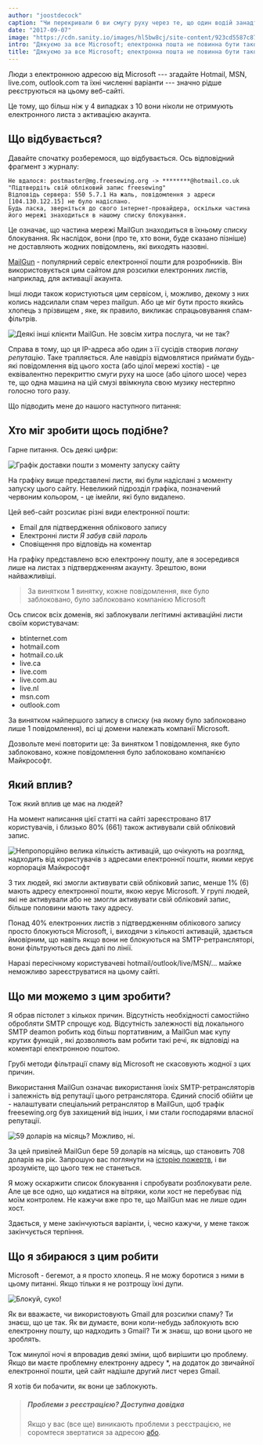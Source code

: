 ```yaml
---
author: "joostdecock"
caption: "Чи перекривали б ви смугу руху через те, що один водій занадто голосно вмикає музику?"
date: "2017-09-07"
image: "https://cdn.sanity.io/images/hl5bw8cj/site-content/923cd5587c873d2662df4a804f75f8f32b5673ca-1920x1281.jpg"
intro: "Дякуємо за все Microsoft; електронна пошта не повинна бути такою складною"
title: "Дякуємо за все Microsoft; електронна пошта не повинна бути такою складною"
---
```


Люди з електронною адресою від Microsoft --- згадайте Hotmail, MSN, live.com, outlook.com та їхні численні варіанти --- значно рідше реєструються на цьому веб-сайті.

Це тому, що більш ніж у 4 випадках з 10 вони ніколи не отримують електронного листа з активацією акаунта.

## Що відбувається?

Давайте спочатку розберемося, що відбувається. Ось відповідний фрагмент з журналу:

````
Не вдалося: postmaster@mg.freesewing.org -> ********@hotmail.co.uk "Підтвердіть свій обліковий запис freesewing" 
Відповідь сервера: 550 5.7.1 На жаль, повідомлення з адреси [104.130.122.15] не було надіслано. 
Будь ласка, зверніться до свого інтернет-провайдера, оскільки частина його мережі знаходиться в нашому списку блокування. 
````

Це означає, що частина мережі MailGun знаходиться в їхньому списку блокування. Як наслідок, вони (про те, хто вони, буде сказано пізніше) не доставляють жодних повідомлень, які виходять назовні.

[MailGun](https://www.mailgun.com/) - популярний сервіс електронної пошти для розробників. Він використовується цим сайтом для розсилки електронних листів, наприклад, для активації акаунта.

Інші люди також користуються цим сервісом, і, можливо, декому з них колись надсилали спам через mailgun. Або це міг бути просто якийсь хлопець з прізвищем , яке, як правило, викликає спрацьовування спам-фільтрів.

![Деякі інші клієнти MailGun. Не зовсім хитра послуга, чи не так?](https://posts.freesewing.org/uploads/mailgun_19f315d4d6.png)

Справа в тому, що ця IP-адреса або один з її сусідів створив *погану репутацію*. Таке трапляється. Але навідріз відмовлятися приймати будь-які повідомлення від цього хоста (або цілої мережі хостів) - це еквівалентно перекриттю смуги руху на шосе (або цілого шосе) через те, що одна машина на цій смузі ввімкнула свою музику нестерпно голосно того разу.

Що підводить мене до нашого наступного питання:

## Хто міг зробити щось подібне?

Гарне питання. Ось деякі цифри:

![Графік доставки пошти з моменту запуску сайту](https://posts.freesewing.org/uploads/emailgraph_d14d476efa.png)

На графіку вище представлені листи, які були надіслані з моменту запуску цього сайту. Невеликий підрозділ графіка, позначений червоним кольором, - це імейли, які було видалено.

Цей веб-сайт розсилає різні види електронної пошти:

 - Email для підтвердження облікового запису
 - Електронні листи *Я забув свій пароль*
 - Сповіщення про відповідь на коментар

На графіку представлено всю електронну пошту, але я зосередився лише на листах з підтвердженням акаунту. Зрештою, вони найважливіші.

> За винятком 1 винятку, кожне повідомлення, яке було заблоковано, було заблоковано компанією Microsoft

Ось список всіх доменів, які заблокували легітимні активаційні листи своїм користувачам:

 - btinternet.com
 - hotmail.com
 - hotmail.co.uk
 - live.ca
 - live.com
 - live.com.au
 - live.nl
 - msn.com
 - outlook.com

За винятком найпершого запису в списку (на якому було заблоковано лише 1 повідомлення), всі ці домени належать компанії Microsoft.

Дозвольте мені повторити це: За винятком 1 повідомлення, яке було заблоковано, кожне повідомлення було заблоковано компанією Майкрософт.

## Який вплив?

Тож який вплив це має на людей?

На момент написання цієї статті на сайті зареєстровано 817 користувачів, і близько 80% (661) також активували свій обліковий запис.

![Непропорційно велика кількість активацій, що очікують на розгляд, надходить від користувачів з адресами електронної пошти, якими керує корпорація Майкрософт](https://posts.freesewing.org/uploads/activations_06987b6065.svg)

З тих людей, які змогли активувати свій обліковий запис, менше 1% (6) мають адресу електронної пошти, якою керує Microsoft. У групі людей, які не активували або не змогли активувати свій обліковий запис, більше половини мають таку адресу.

Понад 40% електронних листів з підтвердженням облікового запису просто блокуються Microsoft, і, виходячи з кількості активацій, здається ймовірним, що навіть якщо вони не блокуються на SMTP-ретрансляторі, вони фільтруються десь далі по лінії.

Наразі пересічному користувачеві hotmail/outlook/live/MSN/... майже неможливо зареєструватися на цьому сайті.

## Що ми можемо з цим зробити?

Я обрав пістолет з кількох причин. Відсутність необхідності самостійно обробляти SMTP спрощує код. Відсутність залежності від локального SMTP deamon робить код більш портативним, а MailGun має купу крутих функцій , які дозволяють вам робити такі речі, як відповіді на коментарі електронною поштою.

Грубі методи фільтрації спаму від Microsoft не скасовують жодної з цих причин.

Використання MailGun означає використання їхніх SMTP-ретрансляторів і залежність від репутації цього ретранслятора. Єдиний спосіб обійти це - налаштувати спеціальний ретранслятор в MailGun, щоб трафік freesewing.org був захищений від інших, і ми стали господарями власної репутації.

![59 доларів на місяць? Можливо, ні.](https://posts.freesewing.org/uploads/pricing_52f0e817cb.png)

За цей привілей MailGun бере 59 доларів на місяць, що становить 708 доларів на рік. Запрошую вас поглянути на [історію пожертв](/about/pledge#donations-history), і ви зрозумієте, що цього теж не станеться.

Я можу оскаржити список блокування і спробувати розблокувати реле. Але це все одно, що кидатися на вітряки, коли хост не перебуває під моїм контролем. Не кажучи вже про те, що MailGun має не лише один хост.

Здається, у мене закінчуються варіанти, і, чесно кажучи, у мене також закінчується терпіння.

## Що я збираюся з цим робити

Microsoft - бегемот, а я просто хлопець. Я не можу боротися з ними в цьому питанні. Якщо тільки я не розтрощу їхні дупи.

![Блокуй, суко!](https://posts.freesewing.org/uploads/titanfall_cb5a210468.gif)

Як ви вважаєте, чи використовують Gmail для розсилки спаму? Ти знаєш, що це так. Як ви думаєте, вони коли-небудь заблокують всю електронну пошту, що надходить з Gmail? Ти ж знаєш, що вони цього не зроблять.

Тож минулої ночі я впровадив деякі зміни, щоб вирішити цю проблему.  Якщо ви маєте проблемну електронну адресу *, на додаток до звичайної електронної пошти, цей сайт надішле другий лист через Gmail. 

Я хотів би побачити, як вони це заблокують.

> ##### Проблеми з реєстрацією? Доступна довідка
> 
> Якщо у вас (все ще) виникають проблеми з реєстрацією, не соромтеся звертатися за адресою [або](/contact).


